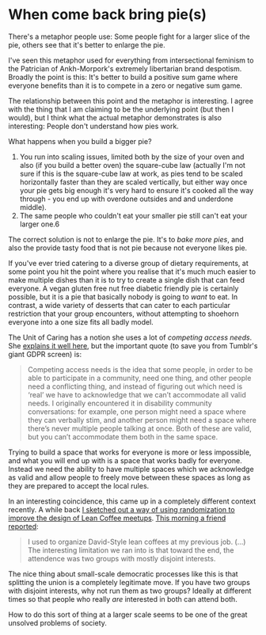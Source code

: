 # When come back bring pie(s)

There's a metaphor people use: Some people fight for a larger slice of the pie, others see that it's better to enlarge the pie.

I've seen this metaphor used for everything from intersectional feminism to the Patrician of Ankh-Morpork's extremely libertarian brand despotism.
Broadly the point is this: It's better to build a positive sum game where everyone benefits than it is to compete in a zero or negative sum game.

The relationship between this point and the metaphor is interesting.
I agree with the thing that I am claiming to be the underlying point (but then I would), but I think what the actual metaphor demonstrates is also interesting:
People don't understand how pies work.

What happens when you build a bigger pie?

1. You run into scaling issues, limited both by the size of your oven and also (if you build a better oven) the square-cube law (actually I'm not sure if this is the square-cube law at work, as pies tend to be scaled horizontally faster than they are scaled vertically, but either way once your pie gets big enough it's very hard to ensure it's cooked all the way through - you end up with overdone outsides and and underdone middle).
2. The same people who couldn't eat your smaller pie still can't eat your larger one.6

The correct solution is not to enlarge the pie. It's to *bake more pies*, and also the provide tasty food that is not pie because not everyone likes pie.

If you've ever tried catering to a diverse group of dietary requirements, at some point you hit the point where you realise that it's much much easier to make multiple dishes than it is to try to create a single dish that can feed everyone.
A vegan gluten free nut free diabetic friendly pie is certainly possible, but it is a pie that basically nobody is going to *want* to eat.
In contrast, a wide variety of desserts that can cater to each particular restriction that your group encounters,
without attempting to shoehorn everyone into a one size fits all badly model.

The Unit of Caring has a notion she uses a lot of *competing access needs*.
She [explains it well here](https://theunitofcaring.tumblr.com/post/135162290121/hi-i-have-a-quick-question-i-tried-googling-but),
but the important quote (to save you from Tumblr's giant GDPR screen) is:

> Competing access needs is the idea that some people, in order to be able to participate in a community, need one thing, and other people need a conflicting thing, and instead of figuring out which need is ‘real’ we have to acknowledge that we can’t accommodate all valid needs.
> I originally encountered it in disability community conversations: for example, one person might need a space where they can verbally stim, and another person might need a space where there’s never multiple people talking at once. Both of these are valid, but you can’t accommodate them both in the same space.

Trying to build a space that works for everyone is more or less impossible, and what you will end up with is a space that works badly for everyone.
Instead we need the ability to have multiple spaces which we acknowledge as valid and allow people to freely move between these spaces as long as they are prepared to accept the local rules.

In an interesting coincidence, this came up in a completely different context recently.
A while back [I sketched out a way of using randomization to improve the design of Lean Coffee meetups](https://www.drmaciver.com/2016/05/randomizing-lean-coffee/).
[This morning a friend reported](https://twitter.com/georgesdubus/status/1037957014599749632):

> I used to organize David-Style lean coffees at my previous job. (...)
> The interesting limitation we ran into is that toward the end, the attendence was two groups with mostly disjoint interests.

The nice thing about small-scale democratic processes like this is that splitting the union is a completely legitimate move.
If you have two groups with disjoint interests, why not run them as two groups? Ideally at different times so that people who really *are* interested in both can attend both.

How to do this sort of thing at a larger scale seems to be one of the great unsolved problems of society.
